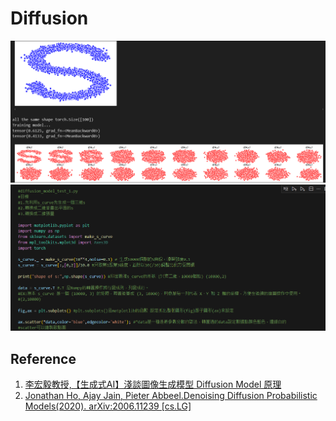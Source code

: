 # Diffusion
 ![1](./readme/1.png)
 ![2](./readme/2.png)


## Reference
1. [李宏毅教授,【生成式AI】淺談圖像生成模型 Diffusion Model 原理](https://www.youtube.com/watch?v=azBugJzmz-o&t=38s)
2. [Jonathan Ho, Ajay Jain, Pieter Abbeel.Denoising Diffusion Probabilistic Models(2020).	arXiv:2006.11239 [cs.LG]](https://arxiv.org/abs/2006.11239)

